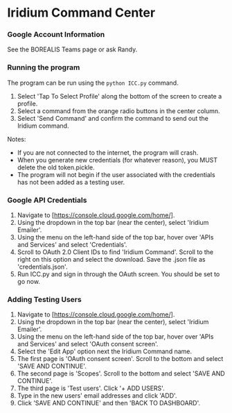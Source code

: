 # Iridium Command Center

### Google Account Information
See the BOREALIS Teams page or ask Randy.

### Running the program
The program can be run using the `python ICC.py` command.

1. Select 'Tap To Select Profile' along the bottom of the screen to create a profile.
2. Select a command from the orange radio buttons in the center column.
3. Select 'Send Command' and confirm the command to send out the Iridium command.

Notes:</br>
* If you are not connected to the internet, the program will crash.
* When you generate new credentials (for whatever reason), you MUST delete the old token.pickle.
* The program will not begin if the user associated with the credentials has not been added as a testing user.

### Google API Credentials
1. Navigate to [https://console.cloud.google.com/home/].
2. Using the dropdown in the top bar (near the center), select 'Iridium Emailer'.
3. Using the menu on the left-hand side of the top bar, hover over 'APIs and Services' and select 'Credentials'.
4. Scroll to OAuth 2.0 Client IDs to find 'Iridium Command'. Scroll to the right on this option and select the download. Save the .json file as 'credentials.json'.
5. Run ICC.py and sign in through the OAuth screen. You should be set to go now.

### Adding Testing Users
1. Navigate to [https://console.cloud.google.com/home/].
2. Using the dropdown in the top bar (near the center), select 'Iridium Emailer'.
3. Using the menu on the left-hand side of the top bar, hover over 'APIs and Services' and select 'OAuth consent screen'.
4. Select the 'Edit App' option next the Iridium Command name.
5. The first page is 'OAuth consent screen'. Scroll to the bottom and select 'SAVE AND CONTINUE'.
6. The second page is 'Scopes'. Scroll to the bottom and select 'SAVE AND CONTINUE'.
7. The third page is 'Test users'. Click '+ ADD USERS'.
8. Type in the new users' email addresses and click 'ADD'.
9. Click 'SAVE AND CONTINUE' and then 'BACK TO DASHBOARD'.
